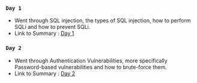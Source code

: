 ### `Day 1`
- Went through SQL injection, the types of SQL injection, how to perform SQLi and how to prevent SQLi.
- Link to Summary : <a href="https://github.com/fr334aks/100-days-of-Hacking/tree/main/Fraize/Day%201">Day 1</a>

### `Day 2`
- Went through Authentication Vulnerabilities, more specifically Password-based vulnerabilities and how to brute-force them.
- Link to Summary : <a href="https://github.com/fr334aks/100-days-of-Hacking/tree/main/Fraize/2.Authentication">Day 2</a>

